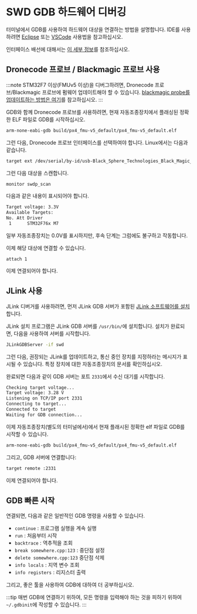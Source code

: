 # SWD GDB 하드웨어 디버깅

터미널에서 GDB를 사용하여 하드웨어 대상을 연결하는 방법을 설명합니다. IDE를 사용하려면 [Eclipse](../debug/eclipse_jlink.md) 또는 [VSCode](../dev_setup/vscode.md#hardware-debugging) 사용법을 참고하십시오.

인터페이스 배선에 대해서는 [이 세부 정보](../debug/swd_debug.md)를 참조하십시오.

## Dronecode 프로브 / Blackmagic 프로브 사용

:::note STM32F7 이상(FMUv5 이상)을 디버그하려면, Dronecode 프로브/Blackmagic 프로브에 펌웨어 업데이트해야 할 수 있습니다. [blackmagic probe를 업데이트하는 방법은 여기](https://github.com/blacksphere/blackmagic/wiki/Upgrading-Firmware)를 참고하십시오.
:::

GDB와 함께 Dronecode 프로브를 사용하려면, 현재 자동조종장치에서 플래싱된 정확한 ELF 파일로 GDB를 시작하십시오.

```bash
arm-none-eabi-gdb build/px4_fmu-v5_default/px4_fmu-v5_default.elf
```

그런 다음, Dronecode 프로브 인터페이스를 선택하여야 합니다. Linux에서는 다음과 같습니다.
```bash
target ext /dev/serial/by-id/usb-Black_Sphere_Technologies_Black_Magic_Probe_f9414d5_7DB85DAC-if00
```

그런 다음 대상을 스캔합니다.
```bash
monitor swdp_scan
```

다음과 같은 내용이 표시되어야 합니다.
```bash
Target voltage: 3.3V
Available Targets:
No. Att Driver
 1      STM32F76x M7
```

일부 자동조종장치는 0.0V를 표시하지만, 후속 단계는 그럼에도 불구하고 작동합니다.

이제 해당 대상에 연결할 수 있습니다.
```
attach 1
```

이제 연결되어야 합니다.

## JLink 사용

JLink 디버거를 사용하려면, 먼저 JLink GDB 서버가 포함된 [JLink 소프트웨어를 설치](https://www.segger.com/downloads/jlink/#J-LinkSoftwareAndDocumentationPack)합니다.

JLink 설치 프로그램은 JLink GDB 서버를 `/usr/bin/`에 설치합니다. 설치가 완료되면, 다음을 사용하여 서버를 시작합니다.

```bash
JLinkGDBServer -if swd
```

그런 다음, 권장되는 JLink를 업데이트하고, 통신 중인 장치를 지정하라는 메시지가 표시될 수 있습니다. 특정 장치에 대한 자동조종장치의 문서를 확인하십시오.

완료되면 다음과 같이 GDB 서버는 포트 `2331`에서 수신 대기를 시작합니다.
```bash
Checking target voltage...
Target voltage: 3.28 V
Listening on TCP/IP port 2331
Connecting to target...
Connected to target
Waiting for GDB connection...
```

이제 자동조종장치(별도의 터미널에서)에서 현재 플래시된 정확한 elf 파일로 GDB를 시작할 수 있습니다.

```bash
arm-none-eabi-gdb build/px4_fmu-v5_default/px4_fmu-v5_default.elf
```

그리고, GDB 서버에 연결합니다:
```bash
target remote :2331
```

이제 연결되어야 합니다.

## GDB 빠른 시작

연결되면, 다음과 같은 일반적인 GDB 명령을 사용할 수 있습니다.
- `continue` : 프로그램 실행을 계속 실행
- `run` : 처음부터 시작
- `backtrace` : 역추적을 조회
- `break somewhere.cpp:123` : 중단점 설정
- `delete somewhere.cpp:123` 중단점 삭제
- `info locals` : 지역 변수 조회
- `info registers` : 리지스터 출력

그리고, 좋은 툴을 사용하여 GDB에 대하여 더 공부하십시오.

:::tip
매번 GDB에 연결하기 위하여, 모든 명령을 입력해야 하는 것을 피하기 위하여 `~/.gdbinit`에 작성할 수 있습니다.
:::
